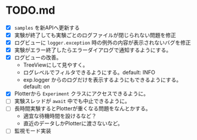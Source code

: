 # TODO.md

- [x] `samples` を新APIへ更新する
- [x] 実験が終了しても実験ごとのログファイルが閉じられない問題を修正
- [x] ログビューに `logger.exception` 時の例外の内容が表示されないバグを修正
- [x] 実験がエラー終了したらエラーダイアログで通知するようにする。
- [x] ログビューの改善。
    - TreeViewにして見やすく。
    - ログレベルでフィルタできるようにする。default: INFO
    - exp.logger からのログだけを表示するようにもできるようにする。default: on
- [x] Plotterから `Experiment` クラスにアクセスできるように。
- [ ] 実験スレッドが `await` 中でも中止できるように。
- [ ] 長時間実験するとPlotterが重くなる問題をなんとかする。
    - 適宜な待機時間を設けるなど？
    - 直近のデータしかPlotterに渡さないなど。
- [ ] 監視モード実装
